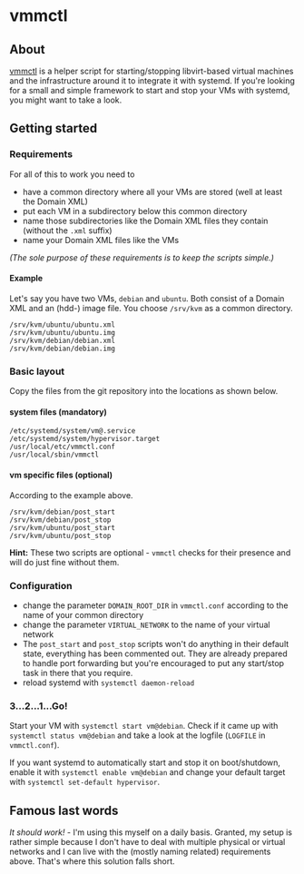 # vmmctl
## About
[vmmctl](https://github.com/dehesselle/vmmctl) is a helper script for starting/stopping libvirt-based virtual machines and the infrastructure around it to integrate it with systemd. If you're looking for a small and simple framework to start and stop your VMs with systemd, you might want to take a look.

## Getting started
### Requirements
For all of this to work you need to
- have a common directory where all your VMs are stored (well at least the Domain XML)
- put each VM in a subdirectory below this common directory
- name those subdirectories like the Domain XML files they contain (without the `.xml` suffix)
- name your Domain XML files like the VMs

_(The sole purpose of these requirements is to keep the scripts simple.)_

#### Example
Let's say you have two VMs, `debian` and `ubuntu`. Both consist of a Domain XML and an (hdd-) image file. You choose `/srv/kvm` as a common directory.
```
/srv/kvm/ubuntu/ubuntu.xml
/srv/kvm/ubuntu/ubuntu.img
/srv/kvm/debian/debian.xml
/srv/kvm/debian/debian.img
```

### Basic layout
Copy the files from the git repository into the locations as shown below.
#### system files (mandatory)
```
/etc/systemd/system/vm@.service
/etc/systemd/system/hypervisor.target
/usr/local/etc/vmmctl.conf
/usr/local/sbin/vmmctl
```
#### vm specific files (optional)
According to the example above.
```
/srv/kvm/debian/post_start
/srv/kvm/debian/post_stop
/srv/kvm/ubuntu/post_start
/srv/kvm/ubuntu/post_stop
```
__Hint:__ These two scripts are optional - `vmmctl` checks for their presence and will do just fine without them.
### Configuration
- change the parameter `DOMAIN_ROOT_DIR` in `vmmctl.conf` according to the name of your common directory
- change the parameter `VIRTUAL_NETWORK` to the name of your virtual network
- The `post_start` and `post_stop` scripts won't do anything in their default state, everything has been commented out. They are already prepared to handle port forwarding but you're encouraged to put any start/stop task in there that you require.
- reload systemd with `systemctl daemon-reload`

### 3...2...1...Go!
Start your VM with `systemctl start vm@debian`. Check if it came up with `systemctl status vm@debian` and take a look at the logfile (`LOGFILE` in `vmmctl.conf`).

If you want systemd to automatically start and stop it on boot/shutdown, enable it with `systemctl enable vm@debian` and change your default target with `systemctl set-default hypervisor`.

## Famous last words
_It should work!_ - I'm using this myself on a daily basis. Granted, my setup is rather simple because I don't have to deal with multiple physical or virtual networks and I can live with the (mostly naming related) requirements above. That's where this solution falls short.
